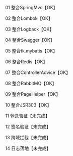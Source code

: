 01 整合SpringMvc【OK】

02 整合Lombok【OK】

03 整合Logback【OK】

04 整合Swagger【OK】

05 整合tk.mybatis【OK】

06 整合Redis【OK】

07 整合ControllerAdvice【OK】

08 整合RabbitMQ【OK】

09 整合PageHelper【OK】

10 整合JSR303【OK】

11 登录验证【未完成】

12 签名验证【未完成】

13 跨域拦截【未完成】

14 日志落地【未完成】








 














